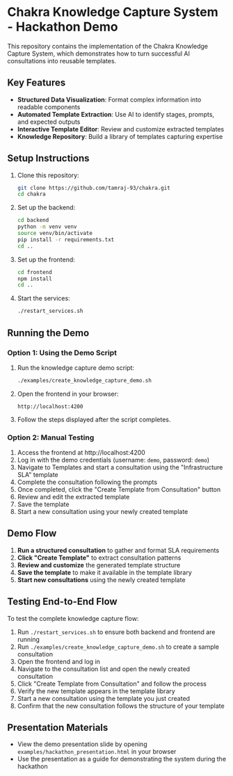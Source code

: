# Chakra Knowledge Capture System - Hackathon Demo

This repository contains the implementation of the Chakra Knowledge Capture System, which demonstrates how to turn successful AI consultations into reusable templates.

## Key Features

- **Structured Data Visualization**: Format complex information into readable components
- **Automated Template Extraction**: Use AI to identify stages, prompts, and expected outputs
- **Interactive Template Editor**: Review and customize extracted templates
- **Knowledge Repository**: Build a library of templates capturing expertise

## Setup Instructions

1. Clone this repository:
   ```bash
   git clone https://github.com/tamraj-93/chakra.git
   cd chakra
   ```

2. Set up the backend:
   ```bash
   cd backend
   python -m venv venv
   source venv/bin/activate
   pip install -r requirements.txt
   cd ..
   ```

3. Set up the frontend:
   ```bash
   cd frontend
   npm install
   cd ..
   ```

4. Start the services:
   ```bash
   ./restart_services.sh
   ```

## Running the Demo

### Option 1: Using the Demo Script

1. Run the knowledge capture demo script:
   ```bash
   ./examples/create_knowledge_capture_demo.sh
   ```

2. Open the frontend in your browser:
   ```
   http://localhost:4200
   ```

3. Follow the steps displayed after the script completes.

### Option 2: Manual Testing

1. Access the frontend at http://localhost:4200
2. Log in with the demo credentials (username: `demo`, password: `demo`)
3. Navigate to Templates and start a consultation using the "Infrastructure SLA" template
4. Complete the consultation following the prompts
5. Once completed, click the "Create Template from Consultation" button
6. Review and edit the extracted template
7. Save the template
8. Start a new consultation using your newly created template

## Demo Flow

1. **Run a structured consultation** to gather and format SLA requirements
2. **Click "Create Template"** to extract consultation patterns
3. **Review and customize** the generated template structure
4. **Save the template** to make it available in the template library
5. **Start new consultations** using the newly created template

## Testing End-to-End Flow

To test the complete knowledge capture flow:

1. Run `./restart_services.sh` to ensure both backend and frontend are running
2. Run `./examples/create_knowledge_capture_demo.sh` to create a sample consultation
3. Open the frontend and log in
4. Navigate to the consultation list and open the newly created consultation
5. Click "Create Template from Consultation" and follow the process
6. Verify the new template appears in the template library
7. Start a new consultation using the template you just created
8. Confirm that the new consultation follows the structure of your template

## Presentation Materials

- View the demo presentation slide by opening `examples/hackathon_presentation.html` in your browser
- Use the presentation as a guide for demonstrating the system during the hackathon